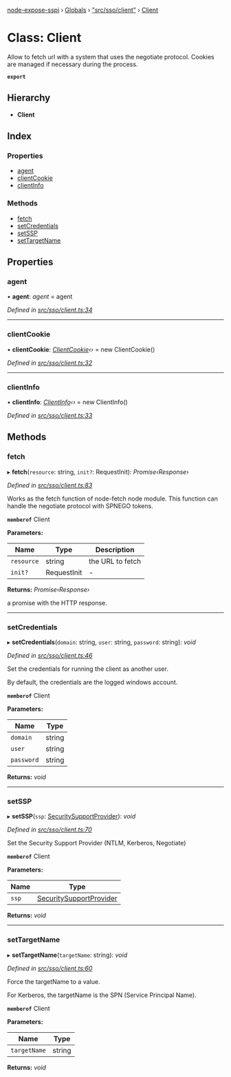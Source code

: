 [node-expose-sspi](../README.md) › [Globals](../globals.md) › ["src/sso/client"](../modules/_src_sso_client_.md) › [Client](_src_sso_client_.client.md)

# Class: Client

Allow to fetch url with a system that uses the negotiate protocol.
Cookies are managed if necessary during the process.

**`export`** 

## Hierarchy

* **Client**

## Index

### Properties

* [agent](_src_sso_client_.client.md#agent)
* [clientCookie](_src_sso_client_.client.md#clientcookie)
* [clientInfo](_src_sso_client_.client.md#clientinfo)

### Methods

* [fetch](_src_sso_client_.client.md#fetch)
* [setCredentials](_src_sso_client_.client.md#setcredentials)
* [setSSP](_src_sso_client_.client.md#setssp)
* [setTargetName](_src_sso_client_.client.md#settargetname)

## Properties

###  agent

• **agent**: *agent* = agent

*Defined in [src/sso/client.ts:34](https://github.com/jlguenego/node-expose-sspi/blob/927f02c/src/sso/client.ts#L34)*

___

###  clientCookie

• **clientCookie**: *[ClientCookie](_src_sso_client_clientcookie_.clientcookie.md)‹›* = new ClientCookie()

*Defined in [src/sso/client.ts:32](https://github.com/jlguenego/node-expose-sspi/blob/927f02c/src/sso/client.ts#L32)*

___

###  clientInfo

• **clientInfo**: *[ClientInfo](_src_sso_client_clientinfo_.clientinfo.md)‹›* = new ClientInfo()

*Defined in [src/sso/client.ts:33](https://github.com/jlguenego/node-expose-sspi/blob/927f02c/src/sso/client.ts#L33)*

## Methods

###  fetch

▸ **fetch**(`resource`: string, `init?`: RequestInit): *Promise‹Response›*

*Defined in [src/sso/client.ts:83](https://github.com/jlguenego/node-expose-sspi/blob/927f02c/src/sso/client.ts#L83)*

Works as the fetch function of node-fetch node module.
This function can handle the negotiate protocol with SPNEGO tokens.

**`memberof`** Client

**Parameters:**

Name | Type | Description |
------ | ------ | ------ |
`resource` | string | the URL to fetch |
`init?` | RequestInit | - |

**Returns:** *Promise‹Response›*

a promise with the HTTP response.

___

###  setCredentials

▸ **setCredentials**(`domain`: string, `user`: string, `password`: string): *void*

*Defined in [src/sso/client.ts:46](https://github.com/jlguenego/node-expose-sspi/blob/927f02c/src/sso/client.ts#L46)*

Set the credentials for running the client as another user.

By default, the credentials are the logged windows account.

**`memberof`** Client

**Parameters:**

Name | Type |
------ | ------ |
`domain` | string |
`user` | string |
`password` | string |

**Returns:** *void*

___

###  setSSP

▸ **setSSP**(`ssp`: [SecuritySupportProvider](../modules/_lib_sspi_d_.md#securitysupportprovider)): *void*

*Defined in [src/sso/client.ts:70](https://github.com/jlguenego/node-expose-sspi/blob/927f02c/src/sso/client.ts#L70)*

Set the Security Support Provider (NTLM, Kerberos, Negotiate)

**`memberof`** Client

**Parameters:**

Name | Type |
------ | ------ |
`ssp` | [SecuritySupportProvider](../modules/_lib_sspi_d_.md#securitysupportprovider) |

**Returns:** *void*

___

###  setTargetName

▸ **setTargetName**(`targetName`: string): *void*

*Defined in [src/sso/client.ts:60](https://github.com/jlguenego/node-expose-sspi/blob/927f02c/src/sso/client.ts#L60)*

Force the targetName to a value.

For Kerberos, the targetName is the SPN (Service Principal Name).

**`memberof`** Client

**Parameters:**

Name | Type |
------ | ------ |
`targetName` | string |

**Returns:** *void*
